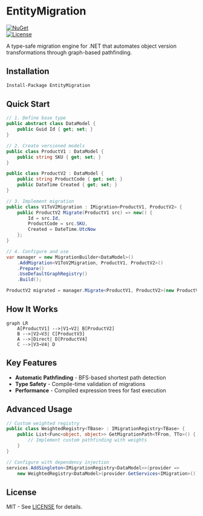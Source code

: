 # EntityMigration   
[![NuGet](https://img.shields.io/nuget/v/EntityMigration.svg?style=flat-square)](https://www.nuget.org/packages/EntityMigration/)  
[![License](https://img.shields.io/badge/license-MIT-blue.svg)](LICENSE)  

A type-safe migration engine for .NET that automates object version transformations through graph-based pathfinding.

## Installation
```bash
Install-Package EntityMigration
```

## Quick Start
`````csharp
// 1. Define base type
public abstract class DataModel {
    public Guid Id { get; set; }
}

// 2. Create versioned models
public class ProductV1 : DataModel {
    public string SKU { get; set; }
}

public class ProductV2 : DataModel {
    public string ProductCode { get; set; }
    public DateTime Created { get; set; }
}

// 3. Implement migration
public class V1ToV2Migration : IMigration<ProductV1, ProductV2> {
    public ProductV2 Migrate(ProductV1 src) => new() {
        Id = src.Id,
        ProductCode = src.SKU,
        Created = DateTime.UtcNow
    };
}

// 4. Configure and use
var manager = new MigrationBuilder<DataModel>()
    .AddMigration<V1ToV2Migration, ProductV1, ProductV2>()
    .Prepare()
    .UseDefaultGraphRegistry()
    .Build();

ProductV2 migrated = manager.Migrate<ProductV1, ProductV2>(new ProductV1 { SKU = "ABC123" });
`````

## How It Works
`````mermaid
graph LR
    A[ProductV1] -->|V1→V2| B[ProductV2]
    B -->|V2→V3| C[ProductV3]
    A -->|Direct| D[ProductV4]
    C -->|V3→V4| D
`````

## Key Features
- **Automatic Pathfinding** - BFS-based shortest path detection
- **Type Safety** - Compile-time validation of migrations
- **Performance** - Compiled expression trees for fast execution

## Advanced Usage
`````csharp
// Custom weighted registry
public class WeightedRegistry<TBase> : IMigrationRegistry<TBase> {
    public List<Func<object, object>> GetMigrationPath<TFrom, TTo>() {
        // Implement custom pathfinding with weights
    }
}

// Configure with dependency injection
services.AddSingleton<IMigrationRegistry<DataModel>>(provider => 
    new WeightedRegistry<DataModel>(provider.GetServices<IMigration>()));
`````

## License
MIT - See [LICENSE](LICENSE) for details.
